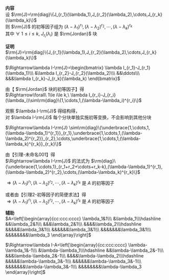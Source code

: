 **内容**  
设 $\rm{J}=\rm{diag}\{J_{r_1}(\lambda_1),J_{r_2}(\lambda_2),\cdots,J_{r_k}(\lambda_k)\}$   
则 $\rm{J}$ 的初等因子组为 $(\lambda-\lambda_1)^{r_1}, (\lambda-\lambda_2)^{r_2}, \cdots, (\lambda-\lambda_k)^{r_k}$   
其中 $\forall\ 1\le i\le k,\ J_{r_i}(\lambda_i)$ 是 $\rm{Jordan}$ 块  
  
**证明**  
 $\rm{J}=\rm{diag}\{J_{r_1}(\lambda_1),J_{r_2}(\lambda_2),\cdots,J_{r_k}(\lambda_k)\}$   
  
 $\Rightarrow\lambda I-\rm{J}=\begin{bmatrix}  
\lambda I_{r_1}-J_{r_1}(\lambda_1)\\\   
&\lambda I_{r_2}-J_{r_2}(\lambda_2)\\\  
&&\ddots\\\   
&&&\lambda I_{r_k}-J_{r_k}(\lambda_k)  
\end{bmatrix}$   
  
由【 $\rm{Jordan}$ 块的初等因子】得  
 $\Rightarrow\forall\ 1\le i\le k,\ \lambda I_{r_i}-J_{r_i}(\lambda_i)\sim\rm{diag}\{1,\cdots,1,(\lambda-\lambda_i)^{r_i}\}$   
  
观察 $\lambda I-\rm{J}$ 得结构得，  
对 $\lambda I-\rm{J}$ 每个分块单独实施初等变换，不会影响到其他分块  
  
 $\Rightarrow\lambda I-\rm{J}  
\sim\rm{diag}\{\underbrace{1,\cdots,1,(\lambda-\lambda_1)^{r_1}}_{r_1},\underbrace{1,\cdots,1,(\lambda-\lambda_2)^{r_2}}_{r_2},\cdots,\underbrace{1,\cdots,1,(\lambda-\lambda_k)^{r_k}}_{r_k}\}$   
  
由【引理-未命名001】得  
 $\Rightarrow\lambda I-\rm{J}$ 的法式为 $\rm{diag}\{\underbrace{1,\cdots,1}_{r_1+r_2+\cdots+r_k-k},(\lambda-\lambda_1)^{r_1},(\lambda-\lambda_2)^{r_2},\cdots,(\lambda-\lambda_k)^{r_k}\}$   
  
 $\Rightarrow (\lambda-\lambda_1)^{r_1},(\lambda-\lambda_2)^{r_2},\cdots,(\lambda-\lambda_k)^{r_k}$ 是 $A$ 的初等因子  
  
或者由【引理2-初等因子的简便求法】得  
 $\Rightarrow (\lambda-\lambda_1)^{r_1},(\lambda-\lambda_2)^{r_2},\cdots,(\lambda-\lambda_k)^{r_k}$ 是 $A$ 的初等因子  
  
**辅助**  
 $A=\left[\begin{array}{cc:ccc:cccc}  
\lambda_1&1\\\  
&\lambda_1\\\hdashline  
&&\lambda_2&1\\\  
&&&\lambda_2&1\\\  
&&&&\lambda_2\\\hdashline  
&&&&&\lambda_3&1\\\  
&&&&&&\lambda_3&1\\\  
&&&&&&&\lambda_3&1\\\  
&&&&&&&&\lambda_3  
\end{array}\right]$   
  
 $\Rightarrow\lambda I-A=\left[\begin{array}{cc:ccc:cccc}  
\lambda-\lambda_1&-1\\\  
&\lambda-\lambda_1\\\hdashline  
&&\lambda-\lambda_2&-1\\\  
&&&\lambda-\lambda_2&-1\\\  
&&&&\lambda-\lambda_2\\\hdashline  
&&&&&\lambda-\lambda_3&-1\\\  
&&&&&&\lambda-\lambda_3&-1\\\  
&&&&&&&\lambda-\lambda_3&-1\\\  
&&&&&&&&\lambda-\lambda_3  
\end{array}\right]$   
